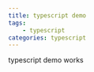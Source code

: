 ```yaml
---
title: typescript demo
tags: 
    - typescript
categories: typescript
---
```


typescript demo works